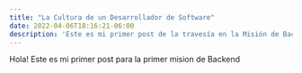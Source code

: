 ```yaml
---
title: "La Cultura de un Desarrollador de Software"
date: 2022-04-06T18:16:21-06:00
description: 'Este es mi primer post de la travesía en la Misión de Backend con Node JS de Launch X.'
---
```


Hola! Este es mi primer post para la primer mision de Backend
